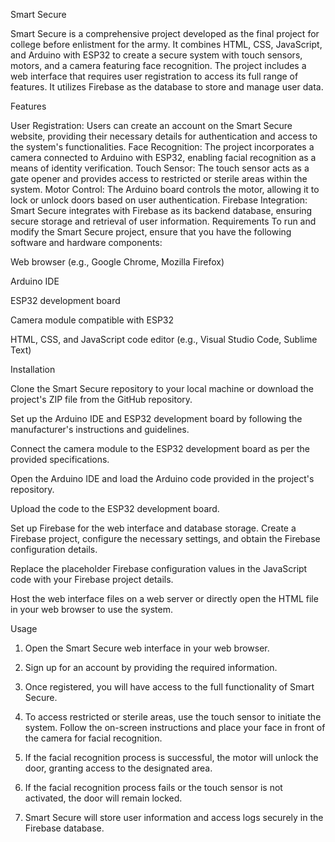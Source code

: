 Smart Secure

Smart Secure is a comprehensive project developed as the final project for college before enlistment for the army. It combines HTML, CSS, JavaScript, and Arduino with ESP32 to create a secure system with touch sensors, motors, and a camera featuring face recognition. The project includes a web interface that requires user registration to access its full range of features. It utilizes Firebase as the database to store and manage user data.

Features

User Registration: Users can create an account on the Smart Secure website, providing their necessary details for authentication and access to the system's functionalities.
Face Recognition: The project incorporates a camera connected to Arduino with ESP32, enabling facial recognition as a means of identity verification.
Touch Sensor: The touch sensor acts as a gate opener and provides access to restricted or sterile areas within the system.
Motor Control: The Arduino board controls the motor, allowing it to lock or unlock doors based on user authentication.
Firebase Integration: Smart Secure integrates with Firebase as its backend database, ensuring secure storage and retrieval of user information.
Requirements
To run and modify the Smart Secure project, ensure that you have the following software and hardware components:

Web browser (e.g., Google Chrome, Mozilla Firefox)

Arduino IDE

ESP32 development board

Camera module compatible with ESP32

HTML, CSS, and JavaScript code editor (e.g., Visual Studio Code, Sublime Text)


Installation

Clone the Smart Secure repository to your local machine or download the project's ZIP file from the GitHub repository.

Set up the Arduino IDE and ESP32 development board by following the manufacturer's instructions and guidelines.

Connect the camera module to the ESP32 development board as per the provided specifications.

Open the Arduino IDE and load the Arduino code provided in the project's repository.

Upload the code to the ESP32 development board.

Set up Firebase for the web interface and database storage. Create a Firebase project, configure the necessary settings, and obtain the Firebase configuration details.

Replace the placeholder Firebase configuration values in the JavaScript code with your Firebase project details.

Host the web interface files on a web server or directly open the HTML file in your web browser to use the system.

Usage

1. Open the Smart Secure web interface in your web browser.

2. Sign up for an account by providing the required information.

3. Once registered, you will have access to the full functionality of Smart Secure.

4. To access restricted or sterile areas, use the touch sensor to initiate the system. Follow the on-screen instructions and place your face in front of the camera for facial recognition.

5. If the facial recognition process is successful, the motor will unlock the door, granting access to the designated area.

6. If the facial recognition process fails or the touch sensor is not activated, the door will remain locked.

7. Smart Secure will store user information and access logs securely in the Firebase database.
